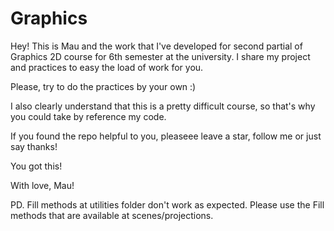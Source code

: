 # Graphics

Hey! This is Mau and the work that I've developed for second partial of Graphics 2D course for 6th semester at the university. 
I share my project and practices to easy the load of work for you. 

Please, try to do the practices by your own :) 

I also clearly understand that this is a pretty difficult course, so that's why you could take by reference my code.

If you found the repo helpful to you, pleaseee leave a star, follow me or just say thanks!

You got this!

With love,
Mau!


PD. Fill methods at utilities folder don't work as expected. 
Please use the Fill methods that are available at scenes/projections.
